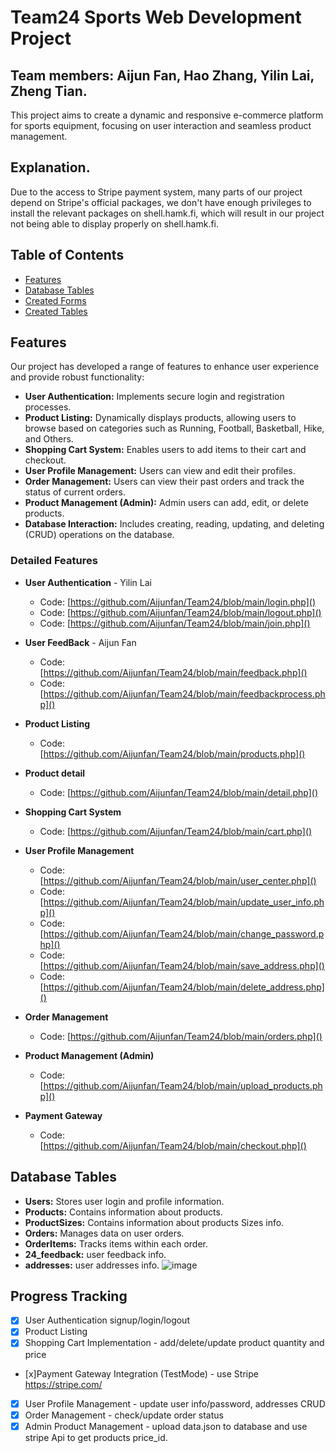 # Team24 Sports Web Development Project
## Team members: Aijun Fan, Hao Zhang, Yilin Lai, Zheng Tian.
This project aims to create a dynamic and responsive e-commerce platform for sports equipment, focusing on user interaction and seamless product management.

## Explanation.
Due to the access to Stripe payment system, many parts of our project depend on Stripe's official packages, we don't have enough privileges to install the relevant packages on shell.hamk.fi, which will result in our project not being able to display properly on shell.hamk.fi.

## Table of Contents
- [Features](#features)
- [Database Tables](#database-tables)
- [Created Forms](#created-forms)
- [Created Tables](#created-tables)

## Features
Our project has developed a range of features to enhance user experience and provide robust functionality:

- **User Authentication:** Implements secure login and registration processes.
- **Product Listing:** Dynamically displays products, allowing users to browse based on categories such as Running, Football, Basketball, Hike, and Others.
- **Shopping Cart System:** Enables users to add items to their cart and checkout.
- **User Profile Management:** Users can view and edit their profiles.
- **Order Management:** Users can view their past orders and track the status of current orders.
- **Product Management (Admin):** Admin users can add, edit, or delete products.
- **Database Interaction:** Includes creating, reading, updating, and deleting (CRUD) operations on the database.

### Detailed Features
- **User Authentication** - Yilin Lai
  - Code: [https://github.com/Aijunfan/Team24/blob/main/login.php]()
  - Code: [https://github.com/Aijunfan/Team24/blob/main/logout.php]()
  - Code: [https://github.com/Aijunfan/Team24/blob/main/join.php]()

- **User FeedBack** - Aijun Fan
    - Code: [https://github.com/Aijunfan/Team24/blob/main/feedback.php]()
    - Code: [https://github.com/Aijunfan/Team24/blob/main/feedbackprocess.php]()
- **Product Listing** 
  - Code: [https://github.com/Aijunfan/Team24/blob/main/products.php]()
- **Product detail** 
  - Code: [https://github.com/Aijunfan/Team24/blob/main/detail.php]()
- **Shopping Cart System** 
  - Code: [https://github.com/Aijunfan/Team24/blob/main/cart.php]()
- **User Profile Management** 
  - Code: [https://github.com/Aijunfan/Team24/blob/main/user_center.php]()
  - Code: [https://github.com/Aijunfan/Team24/blob/main/update_user_info.php]()
  - Code: [https://github.com/Aijunfan/Team24/blob/main/change_password.php]()
  - Code: [https://github.com/Aijunfan/Team24/blob/main/save_address.php]()
  - Code: [https://github.com/Aijunfan/Team24/blob/main/delete_address.php]()
- **Order Management** 
  - Code: [https://github.com/Aijunfan/Team24/blob/main/orders.php]()
- **Product Management (Admin)** 
  - Code: [https://github.com/Aijunfan/Team24/blob/main/upload_products.php]()

- **Payment Gateway** 
  - Code: [https://github.com/Aijunfan/Team24/blob/main/checkout.php]()

## Database Tables
- **Users:** Stores user login and profile information.
- **Products:** Contains information about products.
- **ProductSizes:** Contains information about products Sizes info.
- **Orders:** Manages data on user orders.
- **OrderItems:** Tracks items within each order.
- **24_feedback:** user feedback info.
- **addresses:** user addresses info.
![image](https://github.com/Aijunfan/Team24/assets/127038124/8fe2ecf5-43d8-4f3e-bc4d-db86e875f1d6)

## Progress Tracking
- [x] User Authentication signup/login/logout
- [x] Product Listing 
- [x] Shopping Cart Implementation - add/delete/update product quantity and price
- [x]Payment Gateway Integration (TestMode) - use Stripe https://stripe.com/
- [x] User Profile Management - update user info/password, addresses CRUD 
- [x] Order Management - check/update order status  
- [x] Admin Product Management - upload data.json to database and use stripe Api to get products price_id.
